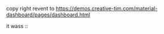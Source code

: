copy right revent to https://demos.creative-tim.com/material-dashboard/pages/dashboard.html

 it wass ::